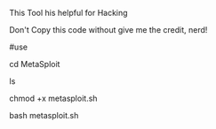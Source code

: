 This Tool his helpful for Hacking 


Don't Copy this code without give me the credit, nerd!




#use

cd MetaSploit 

ls


chmod +x metasploit.sh


bash metasploit.sh

